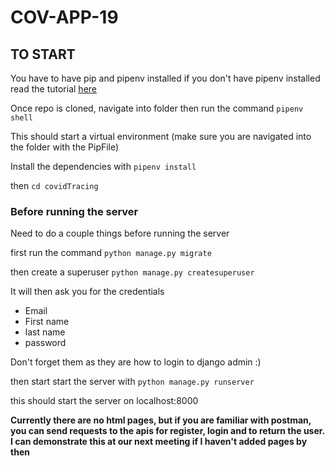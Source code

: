 # COV-APP-19

## TO START
You have to have pip and pipenv installed 
if you don't have pipenv installed read the tutorial [here](https://www.pythontutorial.net/python-basics/install-pipenv-windows/)

Once repo is cloned, navigate into folder then run the command 
`pipenv shell`

This should start a virtual environment (make sure you are navigated into the folder with the PipFile)

Install the dependencies with 
`pipenv install`

then 
`cd covidTracing`

### Before running the server
Need to do a couple things before running the server 

first run the command 
`python manage.py migrate`

then create a superuser 
`python manage.py createsuperuser`

It will then ask you for the credentials
- Email
- First name
- last name 
- password

Don't forget them as they are how to login to django admin :) 

then start start the server with 
`python manage.py runserver`

this should start the server on localhost:8000

**Currently there are no html pages, but if you are familiar with postman, you can send requests to the apis for register, login and to return the user. I can demonstrate this at our next meeting if I haven't added pages by then**
